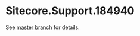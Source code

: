 # Sitecore.Support.184940

See [master branch](https://github.com/sitecoresupport/Sitecore.Support.184940) for details.